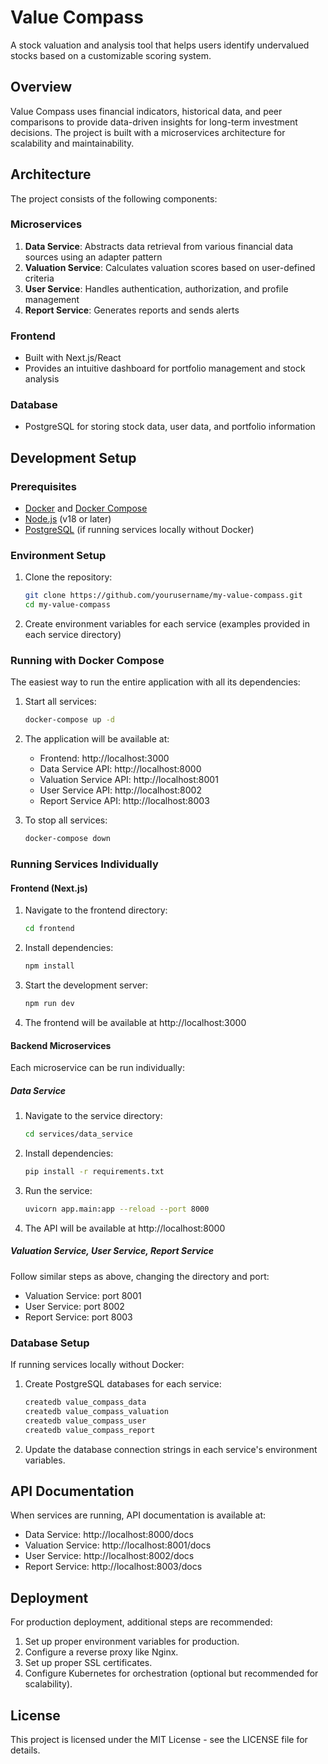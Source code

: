 # Value Compass

A stock valuation and analysis tool that helps users identify undervalued stocks based on a customizable scoring system.

## Overview

Value Compass uses financial indicators, historical data, and peer comparisons to provide data-driven insights for long-term investment decisions. The project is built with a microservices architecture for scalability and maintainability.

## Architecture

The project consists of the following components:

### Microservices

1. **Data Service**: Abstracts data retrieval from various financial data sources using an adapter pattern
2. **Valuation Service**: Calculates valuation scores based on user-defined criteria
3. **User Service**: Handles authentication, authorization, and profile management
4. **Report Service**: Generates reports and sends alerts

### Frontend

- Built with Next.js/React
- Provides an intuitive dashboard for portfolio management and stock analysis

### Database

- PostgreSQL for storing stock data, user data, and portfolio information

## Development Setup

### Prerequisites

- [Docker](https://docs.docker.com/get-docker/) and [Docker Compose](https://docs.docker.com/compose/install/)
- [Node.js](https://nodejs.org/) (v18 or later)
- [PostgreSQL](https://www.postgresql.org/download/) (if running services locally without Docker)

### Environment Setup

1. Clone the repository:
   ```bash
   git clone https://github.com/yourusername/my-value-compass.git
   cd my-value-compass
   ```

2. Create environment variables for each service (examples provided in each service directory)

### Running with Docker Compose

The easiest way to run the entire application with all its dependencies:

1. Start all services:
   ```bash
   docker-compose up -d
   ```

2. The application will be available at:
   - Frontend: http://localhost:3000
   - Data Service API: http://localhost:8000
   - Valuation Service API: http://localhost:8001
   - User Service API: http://localhost:8002
   - Report Service API: http://localhost:8003

3. To stop all services:
   ```bash
   docker-compose down
   ```

### Running Services Individually

#### Frontend (Next.js)

1. Navigate to the frontend directory:
   ```bash
   cd frontend
   ```

2. Install dependencies:
   ```bash
   npm install
   ```

3. Start the development server:
   ```bash
   npm run dev
   ```

4. The frontend will be available at http://localhost:3000

#### Backend Microservices

Each microservice can be run individually:

##### Data Service

1. Navigate to the service directory:
   ```bash
   cd services/data_service
   ```

2. Install dependencies:
   ```bash
   pip install -r requirements.txt
   ```

3. Run the service:
   ```bash
   uvicorn app.main:app --reload --port 8000
   ```

4. The API will be available at http://localhost:8000

##### Valuation Service, User Service, Report Service

Follow similar steps as above, changing the directory and port:

- Valuation Service: port 8001
- User Service: port 8002
- Report Service: port 8003

### Database Setup

If running services locally without Docker:

1. Create PostgreSQL databases for each service:
   ```bash
   createdb value_compass_data
   createdb value_compass_valuation
   createdb value_compass_user
   createdb value_compass_report
   ```

2. Update the database connection strings in each service's environment variables.

## API Documentation

When services are running, API documentation is available at:

- Data Service: http://localhost:8000/docs
- Valuation Service: http://localhost:8001/docs
- User Service: http://localhost:8002/docs
- Report Service: http://localhost:8003/docs

## Deployment

For production deployment, additional steps are recommended:

1. Set up proper environment variables for production.
2. Configure a reverse proxy like Nginx.
3. Set up proper SSL certificates.
4. Configure Kubernetes for orchestration (optional but recommended for scalability).

## License

This project is licensed under the MIT License - see the LICENSE file for details.